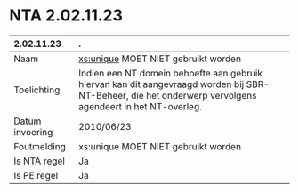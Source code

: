 # NTA 2.02.11.23

 2.02.11.23 | . 
 :--- | :--- 
 Naam | <xs:unique> MOET NIET gebruikt worden 
 Toelichting | Indien een NT domein behoefte aan gebruik hiervan kan dit aangevraagd worden bij SBR-NT-Beheer, die het onderwerp vervolgens agendeert in het NT-overleg. 
 Datum invoering | 2010/06/23 
 Foutmelding | xs:unique MOET NIET gebruikt worden 
 Is NTA regel | Ja 
 Is PE regel | Ja 

